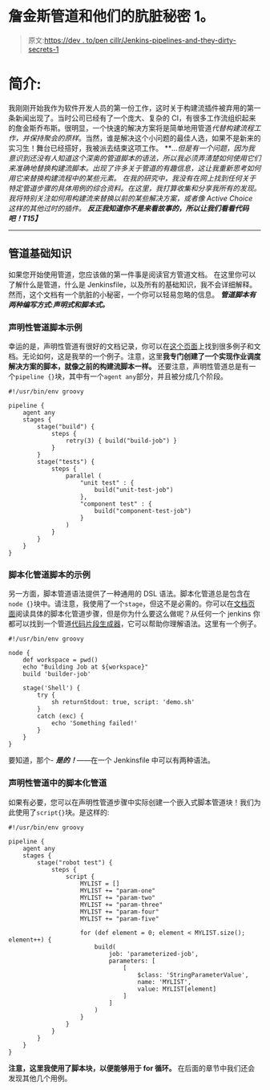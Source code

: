 # 詹金斯管道和他们的肮脏秘密 1。

> 原文:[https://dev . to/pen cillr/Jenkins-pipelines-and-they-dirty-secrets-1](https://dev.to/pencillr/jenkins-pipelines-and-their-dirty-secrets-1)

# 简介:

我刚刚开始我作为软件开发人员的第一份工作，这时关于构建流插件被弃用的第一条新闻出现了。当时公司已经有了一个庞大、复杂的 CI，有很多工作流组织起来的詹金斯乔布斯。很明显，一个快速的解决方案将是简单地用管道*代替构建流程工作，并保持聚会的原样*。当然，谁是解决这个小问题的最佳人选，如果不是新来的实习生！舞台已经搭好，我被派去结束这项工作。
***...但是有一个问题，因为我意识到还没有人知道这个深奥的管道脚本的语法，所以我必须弄清楚如何使用它们来准确地替换构建流脚本。出现了许多关于管道的有趣信息，这让我重新思考如何用它来替换构建流程中的某些元素。
在我的研究中，我没有在网上找到任何关于特定管道步骤的具体用例的综合资料。在这里，我打算收集和分享我所有的发现。我将特别关注如何用构建流来替换以前的某些解决方案，或者像 Active Choice 这样的其他过时的插件。
***反正我知道你不是来看故事的，所以让我们看看代码吧！*T15】*****

* * *

## 管道基础知识

如果您开始使用管道，您应该做的第一件事是阅读官方管道文档。
在这里你可以了解什么是管道，什么是 Jenkinsfile，以及所有的基础知识，我不会详细解释。
然而，这个文档有一个肮脏的小秘密，一个你可以轻易忽略的信息。 ***管道脚本有两种编写方式:声明式和脚本式。***

### 声明性管道脚本示例

幸运的是，声明性管道有很好的文档记录，你可以在[这个页面](https://jenkins.io/doc/book/pipeline/syntax/)上找到很多例子和文档。无论如何，这是我举的一个例子。注意，这里**我专门创建了一个实现作业调度解决方案的脚本，就像之前的构建流脚本一样。**
还要注意，声明性管道总是有一个`pipeline {}`块，其中有一个`agent any`部分，并且被分成几个阶段。

```
#!/usr/bin/env groovy

pipeline {
    agent any
    stages {
        stage("build") {
            steps {
                retry(3) { build("build-job") }
            }
        }
        stage("tests") {
            steps {
                parallel (
                    "unit test" : {
                        build("unit-test-job")
                    },
                    "component test" : {
                        build("component-test-job")
                    }
                )
            }
        }
    }
} 
```

### 脚本化管道脚本的示例

另一方面，脚本管道语法提供了一种通用的 DSL 语法。脚本化管道总是包含在`node {}`块中。请注意，我使用了一个`stage`，但这不是必需的。你可以在[文档页面](https://jenkins.io/doc/pipeline/steps/)阅读具体的脚本化管道步骤，但是你为什么要这么做呢？从任何一个 jenkins 你都可以找到一个管道[代码片段生成器](https://qa.nuxeo.org/jenkins/pipeline-syntax/)，它可以帮助你理解语法。这里有一个例子。

```
#!/usr/bin/env groovy

node {
    def workspace = pwd()
    echo "Building Job at ${workspace}"
    build 'builder-job'

    stage('Shell') {
        try {
            sh returnStdout: true, script: 'demo.sh'
        }
        catch (exc) {
            echo 'Something failed!'
        }
    }
} 
```

要知道，那个- ***是的！***——在一个 Jenkinsfile 中可以有两种语法。

### 声明性管道中的脚本化管道

如果有必要，您可以在声明性管道步骤中实际创建一个嵌入式脚本管道块！我们为此使用了`script{}`块。是这样的:

```
#!/usr/bin/env groovy

pipeline {
    agent any
    stages {
        stage("robot test") {
            steps {
                script {
                    MYLIST = []
                    MYLIST += "param-one"
                    MYLIST += "param-two"
                    MYLIST += "param-three"
                    MYLIST += "param-four"
                    MYLIST += "param-five"

                    for (def element = 0; element < MYLIST.size(); element++) {
                        build(
                            job: 'parameterized-job',
                            parameters: [
                                [
                                    $class: 'StringParameterValue',
                                    name: 'MYLIST',
                                    value: MYLIST[element]
                                ]
                            ]
                        )
                    }
                }
            }
        }
    }
} 
```

**注意，这里我使用了脚本块，以便能够用于 for 循环。**
在后面的章节中我们还会发现其他几个用例。